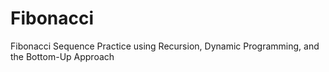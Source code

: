 # Fibonacci
 Fibonacci Sequence Practice using Recursion, Dynamic Programming, and the Bottom-Up Approach
